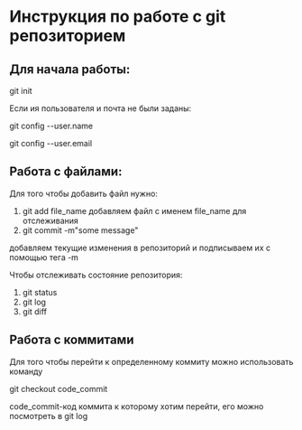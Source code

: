 # Инструкция по работе с git репозиторием

## Для начала работы:
git init

Если ия пользователя и почта не были заданы:

git config --user.name

git config --user.email 

## Работа с файлами:

Для того чтобы добавить файл нужно:

1. git add file_name
    добавляем файл с именем file_name для отслеживания
2. git commit -m"some message"

добавляем текущие изменения в репозиторий и подписываем их с помощью тега -m

Чтобы отслеживать состояние репозитория:

1. git status
2. git log
3. git diff

## Работа с коммитами

Для того чтобы перейти к определенному коммиту можно использовать команду

git checkout code_commit 

 code_commit-код коммита к которому хотим перейти, его можно посмотреть в git log